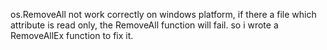  os.RemoveAll not work correctly on windows platform,
 if there a file which attribute is read only, the RemoveAll function will fail.
 so i wrote a RemoveAllEx function to fix it.